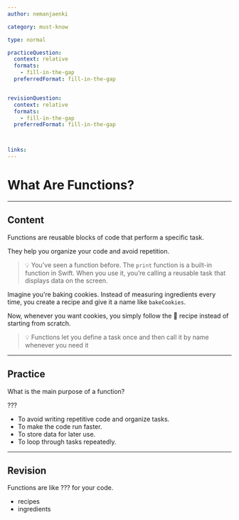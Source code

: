 ```yaml
---
author: nemanjaenki

category: must-know

type: normal

practiceQuestion:
  context: relative
  formats:
    - fill-in-the-gap
  preferredFormat: fill-in-the-gap


revisionQuestion:
  context: relative
  formats:
    - fill-in-the-gap
  preferredFormat: fill-in-the-gap



links:
---
```


# What Are Functions?

---
## Content

Functions are reusable blocks of code that perform a specific task.

They help you organize your code and avoid repetition.

> 💡 You've seen a function before. The `print` function is a built-in function in Swift. When you use it, you’re calling a reusable task that displays data on the screen.

Imagine you're baking cookies. Instead of measuring ingredients every time, you create a recipe and give it a name like `bakeCookies`.

Now, whenever you want cookies, you simply follow the 🍪 recipe instead of starting from scratch.

> 💡 Functions let you define a task once and then call it by name whenever you need it
---
## Practice

What is the main purpose of a function?

???

- To avoid writing repetitive code and organize tasks.
- To make the code run faster.
- To store data for later use.
- To loop through tasks repeatedly.

---
## Revision

Functions are like ??? for your code.

- recipes
- ingredients
